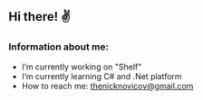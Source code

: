 ## Hi there! ✌

### Information about me:

- I’m currently working on "Shelf"
- I’m currently learning C# and .Net platform
- How to reach me: thenicknovicov@gmail.com


<!-- - 👯 I’m looking to collaborate on .
- 🤔 I’m looking for help with ...
- 💬 Ask me about ..... !-->
<!-- - 😄 Pronouns: ... 
- ⚡ Fun fact: .. !-->
